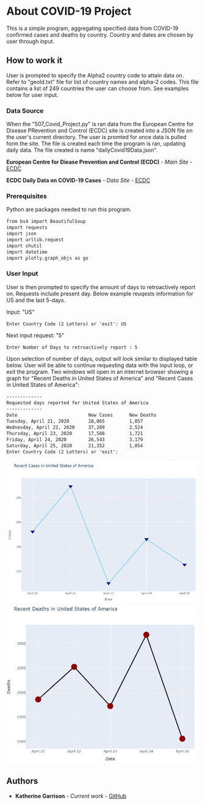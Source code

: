 # About COVID-19 Project

This is a simple program, aggregating specified data from COVID-19 confirmed cases and deaths by country. Country and dates are chosen by user through input.

## How to work it

User is prompted to specify the Alpha2 country code to attain data on.
    Refer to "geoId.txt” file for list of country names and alpha-2 codes. This file contains a list of 249 countries the user can choose from. See examples below for user input.

### Data Source

When the "507_Covid_Project.py" is ran data from the European Centre for Disease PRevention and Control (ECDC) site is created into a JSON file on the user's current directory. The user is promted for once data is pulled form the site. The file is created each time the program is ran, updating daily data. The file created is name "dailyCovid19Data.json".

**European Centre for Diease Prevention and Control (ECDC)** - *Main Site* - [ECDC](https://www.ecdc.europa.eu/en)

**ECDC Daily Data on COVID-19 Cases** - *Data Site* - [ECDC](https://opendata.ecdc.europa.eu/covid19/casedistribution/json)

### Prerequisites

Python are packages needed to run this program.

```
from bs4 import BeautifulSoup
import requests
import json
import urllib.request
import shutil
import datetime
import plotly.graph_objs as go
```

### User Input

User is then prompted to specify the amount of days to retroactively report on. Requests include present day.
Below example reuqests information for US and the last 5-days.

Input: "US"
```
Enter Country Code (2 Letters) or 'exit': US
```

Next input request: "5"

```
Enter Number of Days to retroactively report : 5
```
Upon selection of number of days, output will look similar to displayed table below. User will be able to continue requesting data with the input loop, or exit the program.
Two windows will open in an internet browser showing a graph for "Recent Deaths in United States of America" and "Recent Cases in United States of America":

```
-------------
Requested days reported for United States of America
-------------
Date                          New Cases      New Deaths
Tuesday, April 21, 2020       28,065         1,857
Wednesday, April 22, 2020     37,289         2,524
Thursday, April 23, 2020      17,588         1,721
Friday, April 24, 2020        26,543         3,179
Saturday, April 25, 2020      21,352         1,054
Enter Country Code (2 Letters) or 'exit':
```
![Confirmed Cases](https://github.com/garrisok/507_finalproject/blob/master/images/recent_cases.JPG)
![Confirmed Deaths](https://github.com/garrisok/507_finalproject/blob/master/images/recent_deaths.JPG)

## Authors

* **Katherine Garrison** - *Current work* - [GitHub](https://github.com/garrisok)

